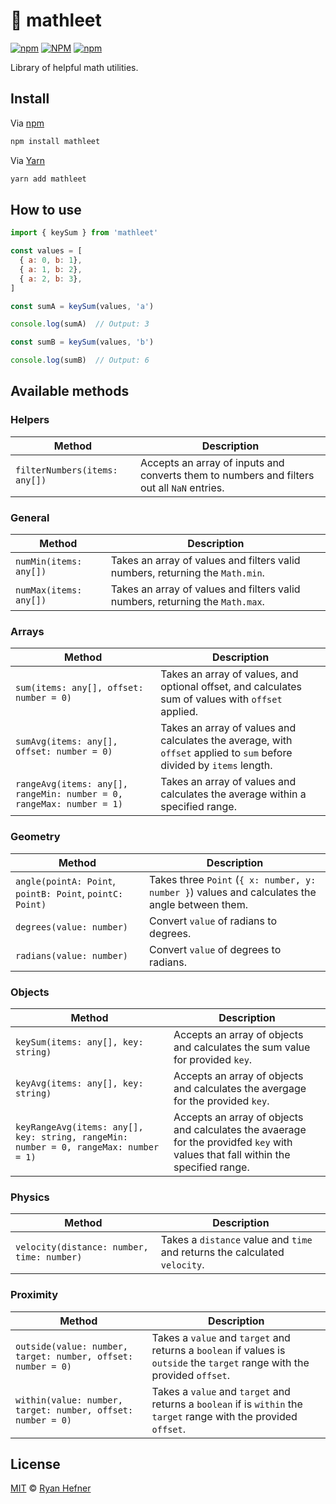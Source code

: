 # 🧮 mathleet

[![npm](https://img.shields.io/npm/v/mathleet?style=flat-square)](https://www.pkgstats.com/pkg:mathleet)
[![NPM](https://img.shields.io/npm/l/mathleet?style=flat-square)](LICENSE)
[![npm](https://img.shields.io/npm/dt/mathleet?style=flat-square)](https://www.pkgstats.com/pkg:mathleet)

Library of helpful math utilities.

## Install

Via [npm](https://npmjs.com/package/mathleet)

```sh
npm install mathleet
```

Via [Yarn](https://yarn.pm/mathleet)

```sh
yarn add mathleet
```

## How to use

```js
import { keySum } from 'mathleet'

const values = [
  { a: 0, b: 1},
  { a: 1, b: 2},
  { a: 2, b: 3},
]

const sumA = keySum(values, 'a')

console.log(sumA)  // Output: 3

const sumB = keySum(values, 'b')

console.log(sumB)  // Output: 6
```

## Available methods

### Helpers

| Method                        | Description                                                                                |
| ----------------------------- | ------------------------------------------------------------------------------------------ |
| `filterNumbers(items: any[])` | Accepts an array of inputs and converts them to numbers and filters out all `NaN` entries. |

### General

| Method                 | Description                                                                   |
| ---------------------- | ----------------------------------------------------------------------------- |
| `numMin(items: any[])` | Takes an array of values and filters valid numbers, returning the `Math.min`. |
| `numMax(items: any[])` | Takes an array of values and filters valid numbers, returning the `Math.max`. |

### Arrays

| Method                                                               | Description                                                                                                           |
| -------------------------------------------------------------------- | --------------------------------------------------------------------------------------------------------------------- |
| `sum(items: any[], offset: number = 0)`                              | Takes an array of values, and optional offset, and calculates sum of values with `offset` applied.                    |
| `sumAvg(items: any[], offset: number = 0)`                           | Takes an array of values and calculates the average, with `offset` applied to `sum` before divided by `items` length. |
| `rangeAvg(items: any[], rangeMin: number = 0, rangeMax: number = 1)` | Takes an array of values and calculates the average within a specified range.                                         |

### Geometry

| Method                                                   | Description                                                                                    |
| -------------------------------------------------------- | ---------------------------------------------------------------------------------------------- |
| `angle(pointA: Point`, `pointB: Point`, `pointC: Point)` | Takes three `Point` (`{ x: number, y: number }`) values and calculates the angle between them. |
| `degrees(value: number)`                                 | Convert `value` of radians to degrees.                                                         |
| `radians(value: number)`                                 | Convert `value` of degrees to radians.                                                         |

### Objects

| Method                                                                               | Description                                                                                                                       |
| ------------------------------------------------------------------------------------ | --------------------------------------------------------------------------------------------------------------------------------- |
| `keySum(items: any[], key: string)`                                                  | Accepts an array of objects and calculates the sum value for provided `key`.                                                      |
| `keyAvg(items: any[], key: string)`                                                  | Accepts an array of objects and calculates the avergage for the provided `key`.                                                   |
| `keyRangeAvg(items: any[], key: string, rangeMin: number = 0, rangeMax: number = 1)` | Accepts an array of objects and calculates the avaerage for the providfed `key` with values that fall within the specified range. |

### Physics

| Method                                     | Description                                                                |
| ------------------------------------------ | -------------------------------------------------------------------------- |
| `velocity(distance: number, time: number)` | Takes a `distance` value and `time` and returns the calculated `velocity`. |

### Proximity

| Method                                                       | Description                                                                                                                |
| ------------------------------------------------------------ | -------------------------------------------------------------------------------------------------------------------------- |
| `outside(value: number, target: number, offset: number = 0)` | Takes a `value` and `target` and returns a `boolean` if values is `outside` the `target` range with the provided `offset`. |
| `within(value: number, target: number, offset: number = 0)`  | Takes a `value` and `target` and returns a `boolean` if is `within` the `target` range with the provided `offset`.         |

## License

[MIT](LICENSE) © [Ryan Hefner](https://www.ryanhefner.com)
